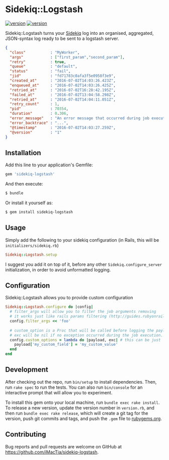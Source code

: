 # Sidekiq::Logstash

[<img src="https://img.shields.io/badge/version-0.2.0-green.svg" alt="version" />](https://github.com/iMacTia/sidekiq-logstash) [<img src="https://travis-ci.org/iMacTia/sidekiq-logstash.svg?branch=master" alt="version" />](https://travis-ci.org/iMacTia/sidekiq-logstash)

Sidekiq::Logstash turns your [Sidekiq](https://github.com/mperham/sidekiq) log into an organised, aggregated, JSON-syntax log ready to be sent to a logstash server.

```json
{
  "class"           : "MyWorker",
  "args"            : ["first_param","second_param"],
  "retry"           : true,
  "queue"           : "default",
  "status"          : "fail",
  "jid"             : "fd71783c0afa3f5e0958f3e9",
  "created_at"      : "2016-07-02T14:03:26.423Z",
  "enqueued_at"     : "2016-07-02T14:03:26.425Z",
  "retried_at"      : "2016-07-02T16:28:42.195Z",
  "failed_at"       : "2016-07-02T13:04:58.298Z",
  "retried_at"      : "2016-07-02T14:04:11.051Z",
  "retry_count"     : 1,
  "pid"             : 70354,
  "duration"        : 0.306,
  "error_message"   : "An error message that occurred during job execution.",
  "error_backtrace" : "...",
  "@timestamp"      : "2016-07-02T14:03:27.259Z",
  "@version"        : "1"
}
```

## Installation

Add this line to your application's Gemfile:

```ruby
gem 'sidekiq-logstash'
```

And then execute:

```bash
$ bundle
```

Or install it yourself as:

```bash
$ gem install sidekiq-logstash
```

## Usage

Simply add the following to your sidekiq configuration (in Rails, this will be `initializers/sidekiq.rb`)

```ruby
Sidekiq::Logstash.setup
```

I suggest you add it on top of it, before any other `Sidekiq.configure_server` initialization, in order to avoid unformatted logging.

## Configuration

Sidekiq::Logstash allows you to provide custom configuration

```ruby
Sidekiq::Logstash.configure do |config|
  # filter_args will allow you to filter the job arguments removing
  # it works just like rails params filtering (http://guides.rubyonrails.org/action_controller_overview.html#parameters-filtering)
  config.filter_args << 'foo'
  
  # custom_option is a Proc that will be called before logging the payload, allowing you to add fields to it
  # exc will be nil if no exception occurred during the job execution. you can omit it in your lambda declaration
  config.custom_options = lambda do |payload, exc| # this can be just |payload|
    payload['my_custom_field'] = 'my_custom_value'
  end
end
```

## Development

After checking out the repo, run `bin/setup` to install dependencies. Then, run `rake spec` to run the tests. You can also run `bin/console` for an interactive prompt that will allow you to experiment.

To install this gem onto your local machine, run `bundle exec rake install`. To release a new version, update the version number in `version.rb`, and then run `bundle exec rake release`, which will create a git tag for the version, push git commits and tags, and push the `.gem` file to [rubygems.org](https://rubygems.org).

## Contributing

Bug reports and pull requests are welcome on GitHub at https://github.com/iMacTia/sidekiq-logstash.

